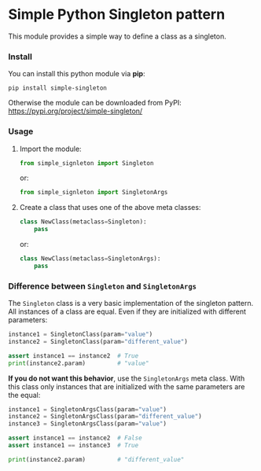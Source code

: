 # Simple Python Singleton pattern

This module provides a simple way to define a class as a singleton.


### Install

You can install this python module via **pip**:
```shell
pip install simple-singleton
```

Otherwise the module can be downloaded from PyPI: https://pypi.org/project/simple-singleton/


### Usage

1. Import the module:
   ```python
   from simple_signleton import Singleton
   ```
   or:
   ```python
   from simple_signleton import SingletonArgs
   ```
2. Create a class that uses one of the above meta classes:
   ```python
   class NewClass(metaclass=Singleton):
       pass
   ```
   or:
   ```python
   class NewClass(metaclass=SingletonArgs):
       pass
   ```


### Difference between `Singleton` and `SingletonArgs`

The `Singleton` class is a very basic implementation of the singleton pattern. All instances of a class are equal. Even if they are initialized with different parameters:
```python
instance1 = SingletonClass(param="value")
instance2 = SingletonClass(param="different_value")

assert instance1 == instance2  # True
print(instance2.param)         # "value"
```

**If you do not want this behavior**, use the `SingletonArgs` meta class. With this class only instances that are initialized with the same parameters are the equal:
```python
instance1 = SingletonArgsClass(param="value")
instance2 = SingletonArgsClass(param="different_value")
instance3 = SingletonArgsClass(param="value")

assert instance1 == instance2  # False
assert instance1 == instance3  # True

print(instance2.param)         # "different_value"
```
